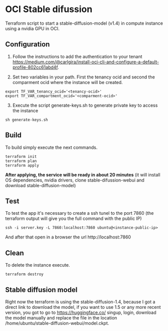 # OCI Stable difussion
Terraform script to start a stable-diffusion-model (v1.4) in compute instance using a nvidia GPU in OCI.

## Configuration

1. Follow the instructions to add the authentication to your tenant https://medium.com/@carlgira/install-oci-cli-and-configure-a-default-profile-802cc61abd4f.

2. Set two variables in your path. First the tenancy ocid and second the comparment ocid where the instance will be created.

```
export TF_VAR_tenancy_ocid='<tenancy-ocid>'
export TF_VAR_compartment_ocid='<comparment-ocid>'
```

3. Execute the script generate-keys.sh to generate private key to access the instance
```
sh generate-keys.sh
```

## Build
To build simply execute the next commands. 
```
terraform init
terraform plan
terraform apply
```

**After applying, the service will be ready in about 20 minutes** (it will install OS dependencies, nvidia drivers, clone stable-difussion-webui and download stable-diffusion-model)

## Test
To test the app it's necessary to create a ssh tunel to the port 7860 (the terraform output will give you the full command with the public IP)

```
ssh -i server.key -L 7860:localhost:7860 ubuntu@<instance-public-ip>
```

And after that open in a browser the url http://localhost:7860

## Clean
To delete the instance execute.
```
terraform destroy
```

## Stable diffusion model
Right now the terraform is using the stable-diffusion-1.4, because I got a direct link to download the model, if you want to use 1.5 or any more recent version, you got to go to https://huggingface.co/ singup, login, download the model manually and replace the file in the location /home/ubuntu/stable-diffusion-webui/model.ckpt.